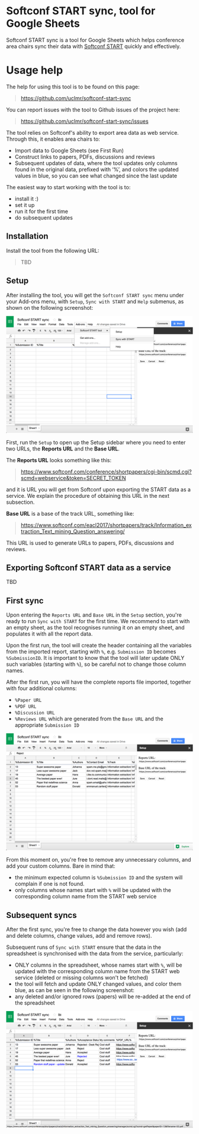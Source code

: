 # Softconf START sync, tool for Google Sheets

Softconf START sync is a tool for Google Sheets which helps conference area chairs sync their data with [Softconf START](https://www.softconf.com/) quickly and effectively.

# Usage help

The help for using this tool is to be found on this page:

> https://github.com/uclmr/softconf-start-sync

You can report issues with the tool to Github issues of the project here:

> https://github.com/uclmr/softconf-start-sync/issues

The tool relies on Softconf's ability to export area data as web service. Through this, it enables area chairs to:
- Import data to Google Sheets (see First Run)
- Construct links to papers, PDFs, discussions and reviews
- Subsequent updates of data, where the tool updates only columns found in the original data, prefixed with ‘%’, and colors the updated values in blue, so you can see what changed since the last update

The easiest way to start working with the tool is to:
- install it :)
- set it up
- run it for the first time
- do subsequent updates


## Installation

Install the tool from the following URL:

> TBD

## Setup

After installing the tool, you will get the ``Softconf START sync`` menu under your Add-ons menu, with ``Setup``, ``Sync with START`` and ``Help`` submenus, as shown on the following screenshot:

![Softconf START sync menu screenshot](https://github.com/uclmr/softconf-start-sync/blob/master/img/softconf_sync_menu.png "Softconf START sync menu")

First, run the ``Setup`` to open up the Setup sidebar where you need to enter two URLs, the **Reports URL** and the **Base URL**.

The **Reports URL** looks something like this:

> https://www.softconf.com/conference/shortpapers/cgi-bin/scmd.cgi?scmd=webservice&token=SECRET_TOKEN

and it is URL you will get from Softconf upon exporting the START data as a service. We explain the procedure of obtaining this URL in the next subsection.

**Base URL** is a base of the track URL, something like:

> https://www.softconf.com/eacl2017/shortpapers/track/Information_extraction_Text_mining_Question_answering/

This URL is used to generate URLs to papers, PDFs, discussions and reviews.

## Exporting Softconf START data as a service


TBD



## First sync

Upon entering the ``Reports URL`` and ``Base URL`` in the ``Setup`` section, you're ready to run ``Sync with START`` for the first time.
We recommend to start with an empty sheet, as the tool recognises running it on an empty sheet, and populates it with all the report data.

Upon the first run, the tool will create the header
containing all the variables from the imported report, starting with ``%``, e.g. `Submission ID` becomes `%SubmissionID`.
It is important to know that the tool will later update ONLY such variables (starting with ``%``), so be careful not to change those column names.

After the first run, you will have the complete reports file imported, together with four additional columns:
- ``%Paper URL``
- ``%PDF URL``
- ``%Discussion URL``
- ``%Reviews URL``
which are generated from the ``Base URL`` and the appropriate ``Submission ID``

![Softconf START sync first run screenshot](https://github.com/uclmr/softconf-start-sync/blob/master/img/softconf_sync_first_run.png "Softconf START sync first run")

From this moment on, you're free to remove any unnecessary columns, and add your custom columns.
Bare in mind that:
- the minimum expected column is ``%Submission ID`` and the system will complain if one is not found.
- only columns whose names start with ``%`` will be updated with the corresponding column name from the START web service

## Subsequent syncs 

After the first sync, you're free to change the data however you wish (add and delete columns, change values, add and remove rows).

Subsequent runs of ``Sync with START`` ensure that the data in the spreadsheet is synchronised with the data from the service, particularly:
- ONLY columns in the spreadsheet, whose names start with ``%``, will be updated with the corresponding column name from the START web service (deleted or missing columns won't be fetched)
- the tool will fetch and update ONLY changed values, and color them blue, as can be seen in the following screenshot:
- any deleted and/or ignored rows (papers) will be re-added at the end of the spreadsheet

![Softconf START sync update screenshot](https://github.com/uclmr/softconf-start-sync/blob/master/img/softconf_sync_update.png "Softconf START sync update")
